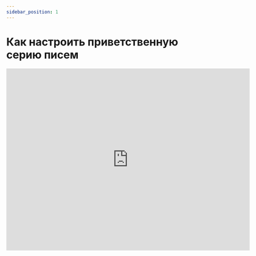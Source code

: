 ```yaml
---
sidebar_position: 1
---
```


# Как настроить приветственную серию писем

<iframe
    width="640"
    height="480"
    src="https://www.youtube.com/embed/pgALUm1xbS8"
    frameborder="0"
    allow="autoplay; encrypted-media"
    allowfullscreen
>
</iframe>